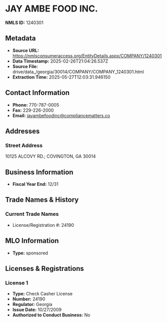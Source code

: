 # JAY AMBE FOOD INC.

**NMLS ID:** 1240301

## Metadata
- **Source URL:** https://nmlsconsumeraccess.org/EntityDetails.aspx/COMPANY/1240301
- **Data Timestamp:** 2025-02-26T21:04:26.537Z
- **Source File:** drive/data_/georgia/30014/COMPANY/COMPANY_1240301.html
- **Extraction Time:** 2025-05-27T12:03:31.946150

## Contact Information
- **Phone:** 770-787-0005
- **Fax:** 229-226-2000
- **Email:** jayambefoodinc@compliancematters.co

## Addresses
### Street Address
10125 ALCOVY RD.; COVINGTON, GA 30014

## Business Information
- **Fiscal Year End:** 12/31

## Trade Names & History
### Current Trade Names
- License/Registration #: 24190

## MLO Information
- **Type:** sponsored

## Licenses & Registrations

### License 1
- **Type:** Check Casher License
- **Number:** 24190
- **Regulator:** Georgia
- **Issue Date:** 10/27/2009
- **Authorized to Conduct Business:** No
